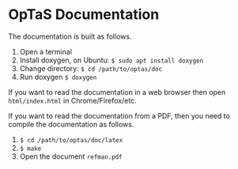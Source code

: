 # OpTaS Documentation

The documentation is built as follows.

1. Open a terminal
2. Install doxygen, on Ubuntu: `$ sudo apt install doxygen`
3. Change directory: `$ cd /path/to/optas/doc`
4. Run doxygen `$ doxygen`

If you want to read the documentation in a web browser then open `html/index.html` in Chrome/Firefox/etc.

If you want to read the documentation from a PDF, then you need to compile the documentation as follows.

1. `$ cd /path/to/optas/doc/latex`
2. `$ make`
3. Open the document `refman.pdf`
